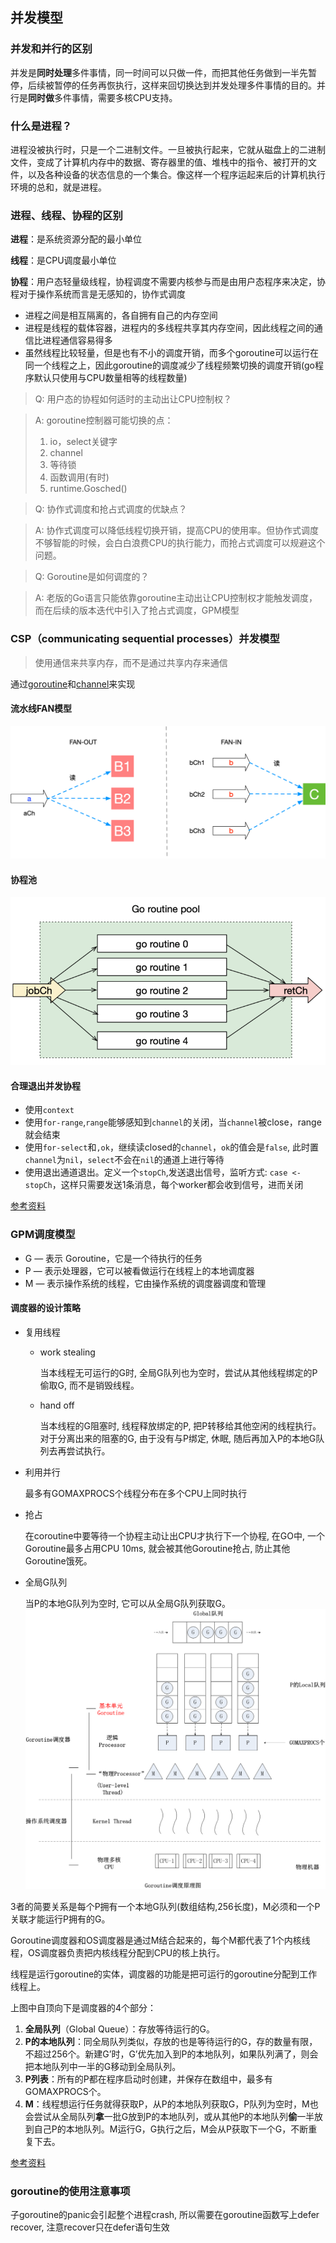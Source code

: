 ## 并发模型

### 并发和并行的区别
并发是**同时处理**多件事情，同一时间可以只做一件，而把其他任务做到一半先暂停，后续被暂停的任务再恢执行，这样来回切换达到并发处理多件事情的目的。并行是**同时做**多件事情，需要多核CPU支持。

### 什么是进程？

进程没被执行时，只是一个二进制文件。一旦被执行起来，它就从磁盘上的二进制文件，变成了计算机内存中的数据、寄存器里的值、堆栈中的指令、被打开的文件，以及各种设备的状态信息的一个集合。像这样一个程序运起来后的计算机执行环境的总和，就是进程。

### 进程、线程、协程的区别

**进程**：是系统资源分配的最小单位

**线程**：是CPU调度最小单位

**协程**：用户态轻量级线程，协程调度不需要内核参与而是由用户态程序来决定，协程对于操作系统而言是无感知的，协作式调度

* 进程之间是相互隔离的，各自拥有自己的内存空间
* 进程是线程的载体容器，进程内的多线程共享其内存空间，因此线程之间的通信比进程通信容易得多
* 虽然线程比较轻量，但是也有不小的调度开销，而多个goroutine可以运行在同一个线程之上，因此goroutine的调度减少了线程频繁切换的调度开销(go程序默认只使用与CPU数量相等的线程数量)

> Q: 用户态的协程如何适时的主动出让CPU控制权？

> A: goroutine控制器可能切换的点：
>
> 1. io，select关键字
> 2. channel
> 3. 等待锁
> 4. 函数调用(有时)
> 5. runtime.Gosched()

> Q: 协作式调度和抢占式调度的优缺点？

> A: 协作式调度可以降低线程切换开销，提高CPU的使用率。但协作式调度不够智能的时候，会白白浪费CPU的执行能力，而抢占式调度可以规避这个问题。

> Q: Goroutine是如何调度的？

> A: 老版的Go语言只能依靠goroutine主动出让CPU控制权才能触发调度，而在后续的版本迭代中引入了抢占式调度，GPM模型

### CSP（communicating sequential processes）并发模型

> 使用通信来共享内存，而不是通过共享内存来通信

通过[goroutine](/golang/goroutine.md)和[channel](/golang/channel.md)来实现

#### 流水线FAN模型

![FAN-OUT和FAN-IN模式](../src/fan.png)

#### 协程池

![FAN-OUT和FAN-IN模式](../src/goroutine_pool.png)

#### 合理退出并发协程

* 使用`context`
* 使用`for-range`,`range`能够感知到`channel`的关闭，当`channel`被close，range就会结束
* 使用`for-select`和`,ok`，继续读closed的`channel`，`ok`的值会是`false`, 此时置`channel`为`nil`，`select`不会在`nil`的通道上进行等待
* 使用退出通道退出。定义一个`stopCh`,发送退出信号，监听方式: `case <-stopCh`，这样只需要发送1条消息，每个worker都会收到信号，进而关闭

[参考资料](https://segmentfault.com/a/1190000017251049)

### GPM调度模型
* G — 表示 Goroutine，它是一个待执行的任务
* P — 表示处理器，它可以被看做运行在线程上的本地调度器
* M — 表示操作系统的线程，它由操作系统的调度器调度和管理

#### 调度器的设计策略

* 复用线程
    - work stealing
      
        当本线程无可运行的G时, 全局G队列也为空时，尝试从其他线程绑定的P偷取G, 而不是销毁线程。
    - hand off 
    
        当本线程的G阻塞时, 线程释放绑定的P, 把P转移给其他空闲的线程执行。
        对于分离出来的阻塞的G, 由于没有与P绑定, 休眠, 随后再加入P的本地G队列去再尝试执行。
* 利用并行

    最多有GOMAXPROCS个线程分布在多个CPU上同时执行
* 抢占

    在coroutine中要等待一个协程主动让出CPU才执行下一个协程, 在GO中, 一个Goroutine最多占用CPU 10ms, 就会被其他Goroutine抢占, 防止其他Goroutine饿死。
* 全局G队列

    当P的本地G队列为空时, 它可以从全局G队列获取G。
![Goroutine调度原理](../src/GPM.png)

3者的简要关系是每个P拥有一个本地G队列(数组结构,256长度)，M必须和一个P关联才能运行P拥有的G。

Goroutine调度器和OS调度器是通过M结合起来的，每个M都代表了1个内核线程，OS调度器负责把内核线程分配到CPU的核上执行。

线程是运行goroutine的实体，调度器的功能是把可运行的goroutine分配到工作线程上。

上图中自顶向下是调度器的4个部分：

1. **全局队列**（Global Queue）：存放等待运行的G。
2. **P的本地队列**：同全局队列类似，存放的也是等待运行的G，存的数量有限，不超过256个。新建G’时，G’优先加入到P的本地队列，如果队列满了，则会把本地队列中一半的G移动到全局队列。
3. **P列表**：所有的P都在程序启动时创建，并保存在数组中，最多有GOMAXPROCS个。
4. **M**：线程想运行任务就得获取P，从P的本地队列获取G，P队列为空时，M也会尝试从全局队列**拿**一批G放到P的本地队列，或从其他P的本地队列**偷**一半放到自己P的本地队列。M运行G，G执行之后，M会从P获取下一个G，不断重复下去。

[参考资料](https://lessisbetter.site/subject/)

### goroutine的使用注意事项

子goroutine的panic会引起整个进程crash, 所以需要在goroutine函数写上defer recover, 注意recover只在defer语句生效

